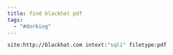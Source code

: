 ```yaml
---
title: find blackhat pdf
tags:
  - "#dorking"
---
```

```sh
site:http://blackhat.com intext:"sqli" filetype:pdf
```
